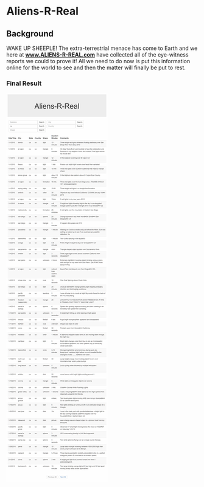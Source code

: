 # Aliens-R-Real
## Background

WAKE UP SHEEPLE! The extra-terrestrial menace has come to Earth and we here at **www.ALIENS-R-REAL.com** have collected all of the eye-witness reports we could to prove it! All we need to do now is put this information online for the world to see and then the matter will finally be put to rest.

### Final Result
![finalResult](https://raw.githubusercontent.com/SwatiGiri/Interactive-Web-Homework/master/final.png)
 
